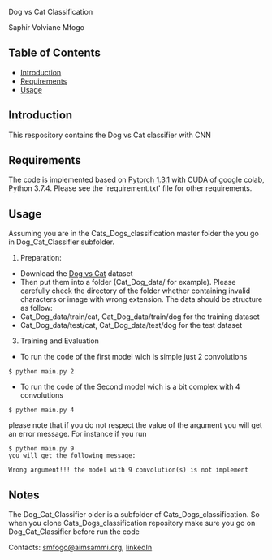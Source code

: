 Dog vs Cat Classification

Saphir Volviane Mfogo




## Table of Contents

- [Introduction](#introduction)
- [Requirements](#requirements)
- [Usage](#usage)


## Introduction

This respository contains the Dog vs Cat classifier with CNN

## Requirements

The code is implemented based on [Pytorch 1.3.1](https://pytorch.org/) with CUDA of google colab, Python 3.7.4. 
Please see the 'requirement.txt' file for other requirements.

## Usage

Assuming you are in the Cats_Dogs_classification  master folder the you go in Dog_Cat_Classifier subfolder.

1. Preparation:
* Download the [Dog vs Cat](https://drive.google.com/file/d/1Cn0B9Zr2irUnZcHqODT9IilGHf9fZ61R/view?usp=sharing) dataset 
* Then put them into a folder (Cat_Dog_data/ for example). Please carefully check the directory of the folder 
whether containing invalid characters or image with wrong extension. The data should be structure as follow:
* Cat_Dog_data/train/cat, Cat_Dog_data/train/dog for the training dataset
* Cat_Dog_data/test/cat, Cat_Dog_data/test/dog for the test dataset


3. Training and Evaluation
* To run the code of the first model wich is simple just 2 convolutions
~~~~
$ python main.py 2
~~~~

* To run the code of the Second model wich is a bit complex with 4 convolutions
~~~~
$ python main.py 4
~~~~
please note that if you do not respect the value of the argument you will get an error message.
For instance if you run 
~~~~
$ python main.py 9
you will get the following message:

Wrong argument!!! the model with 9 convolution(s) is not implement

~~~~

## Notes
The  Dog_Cat_Classifier older is a subfolder of Cats_Dogs_classification. 
So when you clone Cats_Dogs_classification repository make sure you go on Dog_Cat_Classifier before run the code

Contacts: smfogo@aimsammi.org,  [linkedIn](https://www.linkedin.com/in/volviane-saphir-mfogo-7a181314b/)
